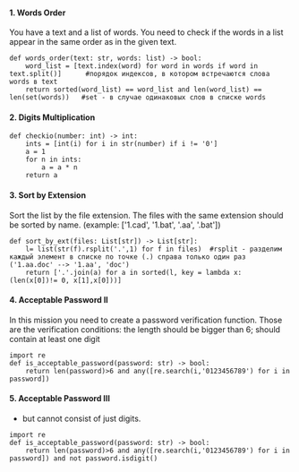 #### 1. Words Order
You have a text and a list of words. You need to check if the words in a list appear in the same order as in the given text.
```
def words_order(text: str, words: list) -> bool:
    word_list = [text.index(word) for word in words if word in text.split()]      #порядок индексов, в котором встречаются слова words в text
    return sorted(word_list) == word_list and len(word_list) == len(set(words))   #set - в случае одинаковых слов в списке words
```
#### 2. Digits Multiplication
```
def checkio(number: int) -> int:
    ints = [int(i) for i in str(number) if i != '0'] 
    a = 1
    for n in ints: 
        a = a * n
    return a
```
#### 3. Sort by Extension
Sort the list by the file extension. The files with the same extension should be sorted by name. (example: ['1.cad', '1.bat', '.aa', '.bat'])
```
def sort_by_ext(files: List[str]) -> List[str]:
    l= list(str(f).rsplit('.',1) for f in files)  #rsplit - разделим каждый элемент в списке по точке (.) справа только один раз ('1.aa.doc' --> '1.aa', 'doc')
    return ['.'.join(a) for a in sorted(l, key = lambda x: (len(x[0])!= 0, x[1],x[0]))]
```
#### 4. Acceptable Password II
In this mission you need to create a password verification function.
Those are the verification conditions: the length should be bigger than 6; should contain at least one digit
```
import re
def is_acceptable_password(password: str) -> bool:
    return len(password)>6 and any([re.search(i,'0123456789') for i in password])
```
#### 5. Acceptable Password III
+ but cannot consist of just digits.
```
import re
def is_acceptable_password(password: str) -> bool:
    return len(password)>6 and any([re.search(i,'0123456789') for i in password]) and not password.isdigit()
```
